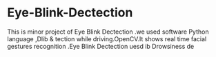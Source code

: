 # Eye-Blink-Dectection
This is minor project of Eye Blink Dectection .we used software Python language ,Dlib &amp; tection while driving.OpenCV.It shows real time facial gestures recognition .Eye Blink Dectection uesd ib Drowsiness de
